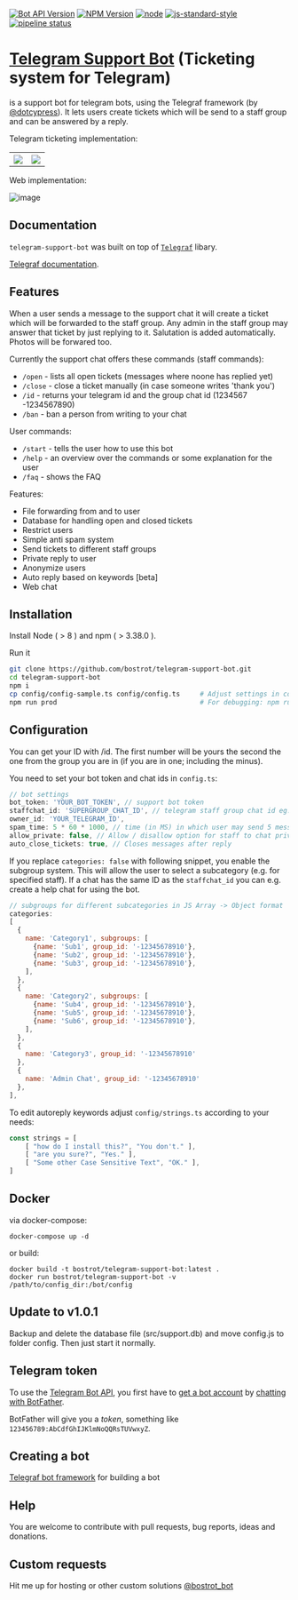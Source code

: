 

[![Bot API Version](https://img.shields.io/badge/Bot%20API-v4.8-f36caf.svg?style=flat-square)](https://core.telegram.org/bots/api)
[![NPM Version](https://img.shields.io/npm/v/telegraf.svg?style=flat-square)](https://www.npmjs.com/)
[![node](https://img.shields.io/node/v/telegraf.svg?style=flat-square)](https://www.npmjs.com/package/)
[![js-standard-style](https://img.shields.io/badge/code%20style-standard-brightgreen.svg?style=flat-square)](http://standardjs.com/)
[![pipeline status](https://gitlab.com/botty-group/erics-container-repo/badges/main/pipeline.svg)](https://gitlab.com/botty-group/erics-container-repo/-/pipelines)

# [Telegram Support Bot](https://github.com/bostrot/telegram-support-bot) (Ticketing system for Telegram)
is a support bot for telegram bots, using the Telegraf framework (by [@dotcypress](https://github.com/dotcypress)). It lets users create tickets which will be send to a staff group and can be answered by a reply.

Telegram ticketing implementation:

<table>
<tr>
<th><img src="https://i.imgur.com/du5KZ1C.jpg" /></th>
<th><img src="https://i.imgur.com/N2002b0.jpg" /></th>
</tr>
</table>

Web implementation:

![image](https://user-images.githubusercontent.com/7342321/132263281-3e556787-ae8b-4a62-840a-165daaec174b.png)

## Documentation

`telegram-support-bot` was built on top of [`Telegraf`](https://github.com/telegraf/telegraf) libary.

[Telegraf documentation](http://telegraf.js.org).


## Features

When a user sends a message to the support chat it will create a ticket which will be forwarded to the staff group. Any admin in the staff group may answer that ticket by just replying to it. Salutation is added automatically. Photos will be forwared too.

Currently the support chat offers these commands (staff commands):
* `/open` - lists all open tickets (messages where noone has replied yet)
* `/close` - close a ticket manually (in case someone writes 'thank you')
* `/id` - returns your telegram id and the group chat id (1234567 -1234567890)
* `/ban` - ban a person from writing to your chat

User commands:
* `/start` - tells the user how to use this bot
* `/help` - an overview over the commands or some explanation for the user
* `/faq` - shows the FAQ

Features:
* File forwarding from and to user
* Database for handling open and closed tickets
* Restrict users
* Simple anti spam system
* Send tickets to different staff groups
* Private reply to user
* Anonymize users
* Auto reply based on keywords [beta]
* Web chat  

## Installation

Install Node ( > 8 ) and npm ( > 3.38.0 ).

Run it
```bash
git clone https://github.com/bostrot/telegram-support-bot.git
cd telegram-support-bot
npm i
cp config/config-sample.ts config/config.ts     # Adjust settings in config.ts
npm run prod                                    # For debugging: npm run dev
```

## Configuration

You can get your ID with /id. The first number will be yours the second the one from the group you are in (if you are in one; including the minus).

You need to set your bot token and chat ids in `config.ts`:

```js
// bot settings
bot_token: 'YOUR_BOT_TOKEN', // support bot token
staffchat_id: 'SUPERGROUP_CHAT_ID', // telegram staff group chat id eg. -123456789
owner_id: 'YOUR_TELEGRAM_ID',
spam_time: 5 * 60 * 1000, // time (in MS) in which user may send 5 messages
allow_private: false, // Allow / disallow option for staff to chat privately
auto_close_tickets: true, // Closes messages after reply
```

If you replace `categories: false` with following snippet, you enable the subgroup system.
This will allow the user to select a subcategory (e.g. for specified staff). If a chat has the same ID
as the `staffchat_id` you can e.g. create a help chat for using the bot.

```js
// subgroups for different subcategories in JS Array -> Object format
categories:
[
  {
    name: 'Category1', subgroups: [
      {name: 'Sub1', group_id: '-12345678910'},
      {name: 'Sub2', group_id: '-12345678910'},
      {name: 'Sub3', group_id: '-12345678910'},
    ],
  },
  {
    name: 'Category2', subgroups: [
      {name: 'Sub4', group_id: '-12345678910'},
      {name: 'Sub5', group_id: '-12345678910'},
      {name: 'Sub6', group_id: '-12345678910'},
    ],
  },
  {
    name: 'Category3', group_id: '-12345678910'
  },
  {
    name: 'Admin Chat', group_id: '-12345678910' 
  },
],
```

To edit autoreply keywords adjust `config/strings.ts` according to your needs:

```js
const strings = [
    [ "how do I install this?", "You don't." ],
    [ "are you sure?", "Yes." ],
    [ "Some other Case Sensitive Text", "OK." ],
]
```

## Docker

via docker-compose:
```
docker-compose up -d
```

or build:

```
docker build -t bostrot/telegram-support-bot:latest .
docker run bostrot/telegram-support-bot -v /path/to/config_dir:/bot/config
```

## Update to v1.0.1

Backup and delete the database file (src/support.db) and move config.js to folder config. Then just start it normally.

## Telegram token

To use the [Telegram Bot API](https://core.telegram.org/bots/api), 
you first have to [get a bot account](https://core.telegram.org/bots) 
by [chatting with BotFather](https://core.telegram.org/bots#6-botfather).

BotFather will give you a *token*, something like `123456789:AbCdfGhIJKlmNoQQRsTUVwxyZ`.

## Creating a bot

[Telegraf bot framework](https://github.com/telegraf/telegraf) for building a bot


## Help

You are welcome to contribute with pull requests, bug reports, ideas and donations.

## Custom requests

Hit me up for hosting or other custom solutions [@bostrot_bot](http://t.me/bostrot_bot)
